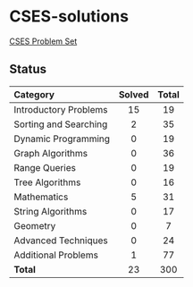 # CSES-solutions
[CSES Problem Set](https://cses.fi/problemset/list/)


## Status

| Category | Solved | Total |
|:----|:---:|:---:|
| Introductory Problems |  15 |  19 |
| Sorting and Searching |   2 |  35 |
| Dynamic Programming   |   0 |  19 |
| Graph Algorithms      |   0 |  36 |
| Range Queries         |   0 |  19 |
| Tree Algorithms       |   0 |  16 |
| Mathematics           |   5 |  31 |
| String Algorithms     |   0 |  17 |
| Geometry              |   0 |   7 |
| Advanced Techniques   |   0 |  24 |
| Additional Problems   |   1 |  77 |
| **Total**             |  23 | 300 |
